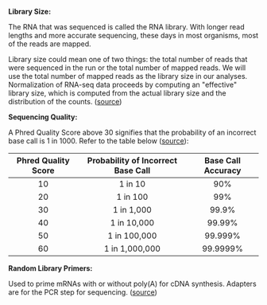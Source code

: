 **Library Size:** 

The RNA that was sequenced is called the RNA library.  With longer read lengths and more accurate sequencing, these days in most organisms, most of the reads are mapped. 

Library size could mean one of two things: the total number of reads that were sequenced in the run or the total number of mapped reads. We will use the total number of mapped reads as the library size in our analyses.  Normalization of RNA-seq data proceeds by computing an "effective" library size, which is computed from the actual library size and the distribution of the counts. ([source](https://online.stat.psu.edu/stat555/node/13/#:~:text=Library%20Size,total%20number%20of%20mapped%20reads.))

**Sequencing Quality:**

A Phred Quality Score above 30 signifies that the probability of an incorrect base call is 1 in 1000. Refer to the table below ([source](https://www.illumina.com/documents/products/technotes/technote_Q-Scores.pdf)):

| Phred Quality Score | Probability of Incorrect Base Call | Base Call Accuracy |
| :---: | :---:        | :---: |
| 10    | 1 in 10      | 90%   |
| 20    | 1 in 100     | 99%   |
| 30    | 1 in 1,000   | 99.9% |
| 40    | 1 in 10,000  | 99.99%|
| 50    | 1 in 100,000 | 99.999% |
| 60    | 1 in 1,000,000 | 99.9999% |

**Random Library Primers:**

Used to prime mRNAs with or without poly(A) for cDNA synthesis. Adapters are for the PCR step for sequencing. ([source](https://www.thermofisher.com/order/catalog/product/48190011#/48190011))